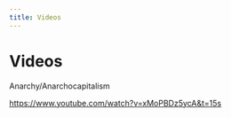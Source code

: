 ```yaml
---
title: Videos
---
```


# Videos

Anarchy/Anarchocapitalism

https://www.youtube.com/watch?v=xMoPBDz5ycA&t=15s




